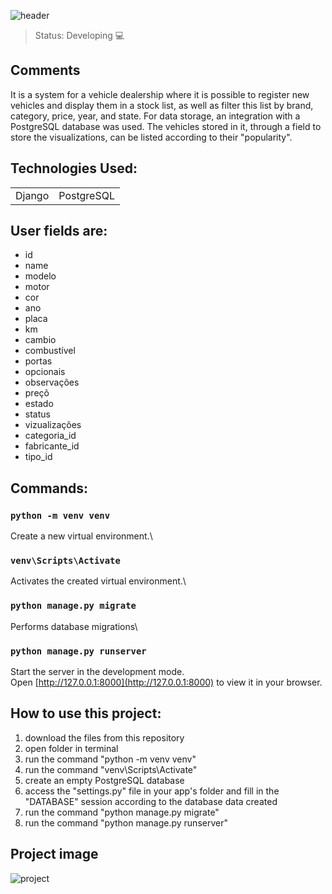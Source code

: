 ![header](https://user-images.githubusercontent.com/123844821/232592287-d2578b53-4339-46c6-881d-d03e4220012d.png)

> Status: Developing 💻

## Comments

It is a system for a vehicle dealership where it is possible to register new vehicles and display them in a stock list, as well as filter this list by brand, category, price, year, and state. For data storage, an integration with a PostgreSQL database was used. The vehicles stored in it, through a field to store the visualizations, can be listed according to their "popularity".

## Technologies Used:

<table>
  <tr>
    <td>Django</td>
    <td>PostgreSQL</td>
  </tr>
</table>

## User fields are:

+ id 
+ name 
+ modelo
+ motor
+ cor 
+ ano 
+ placa
+ km
+ cambio
+ combustível
+ portas
+ opcionais
+ observações
+ preçõ
+ estado
+ status
+ vizualizações
+ categoria_id
+ fabricante_id
+ tipo_id

## Commands:

### `python -m venv venv`

Create a new virtual environment.\

### `venv\Scripts\Activate`

Activates the created virtual environment.\

### `python manage.py migrate`

Performs database migrations\

### `python manage.py runserver`

Start the server in the development mode.\
Open [http://127.0.0.1:8000](http://127.0.0.1:8000) to view it in your browser.


## How to use this project:
1) download the files from this repository
2) open folder in terminal
3) run the command "python -m venv venv"
4) run the command "venv\Scripts\Activate"
5) create an empty PostgreSQL database
6) access the "settings.py" file in your app's folder and fill in the "DATABASE" session according to the database data created
7) run the command "python manage.py migrate"
8) run the command "python manage.py runserver"


## Project image
![project](https://user-images.githubusercontent.com/123844821/232592423-7b5e7432-138c-461e-83b4-d5ee1dd034cf.png)
